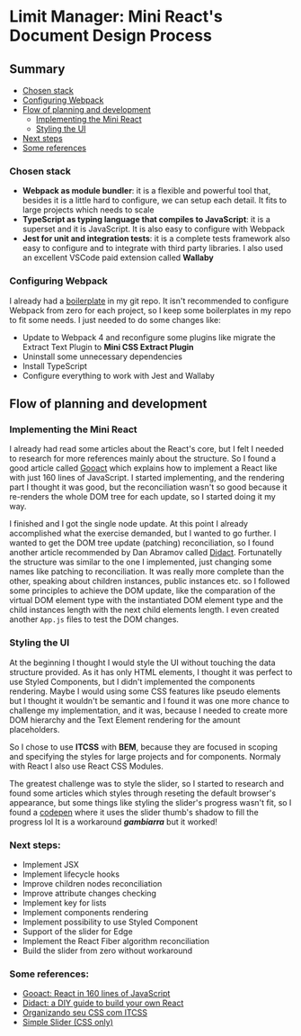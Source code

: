 # Limit Manager: Mini React's Document Design Process

## Summary

* [Chosen stack](#chosen-stack)
* [Configuring Webpack](#configuring-webpack)
* [Flow of planning and development](#flow-of-planning-and-development)
  * [Implementing the Mini React](#implementing-the-mini-react)
  * [Styling the UI](#styling-the-ui)
* [Next steps](#next-steps)
* [Some references](#some-references)

### Chosen stack

- **Webpack as module bundler**: it is a flexible and powerful tool that, besides it is a little hard to configure, we can setup each detail. It fits to large projects which needs to scale
- **TypeScript as typing language that compiles to JavaScript**: it is a superset and it is JavaScript. It is also easy to configure with Webpack
- **Jest for unit and integration tests**: it is a complete tests framework also easy to configure and to integrate with third party libraries. I also used an excellent VSCode paid extension called **Wallaby**

### Configuring Webpack

I already had a [boilerplate](https://github.com/rafaelmaruta/webpack-react-redux-sass-css-modules-jest-storybook-flow) in my git repo. It isn't recommended to configure Webpack from zero for each project, so I keep some boilerplates in my repo to fit some needs. I just needed to do some changes like:

- Update to Webpack 4 and reconfigure some plugins like migrate the Extract Text Plugin to **Mini CSS Extract Plugin**
- Uninstall some unnecessary dependencies
- Install TypeScript
- Configure everything to work with Jest and Wallaby

## Flow of planning and development

### Implementing the Mini React

I already had read some articles about the React's core, but I felt I needed to research for more references mainly about the structure. So I found a good article called [Gooact](https://medium.com/@sweetpalma/gooact-react-in-160-lines-of-javascript-44e0742ad60f) which explains how to implement a React like with just 160 lines of JavaScript. I started implementing, and the rendering part I thought it was good, but the reconciliation wasn't so good because it re-renders the whole DOM tree for each update, so I started doing it my way.

I finished and I got the single node update. At this point I already accomplished what the exercise demanded, but I wanted to go further. I wanted to get the DOM tree update (patching) reconciliation, so I found another article recommended by Dan Abramov called [Didact](https://github.com/hexacta/didact). Fortunatelly the structure was similar to the one I implemented, just changing some names like patching to reconciliation. It was really more complete than the other, speaking about children instances, public instances etc. so I followed some principles to achieve the DOM update, like the comparation of the virtual DOM element type with the instantiated DOM element type and the child instances length with the next child elements length. I even created another `App.js` files to test the DOM changes.

### Styling the UI

At the beginning I thought I would style the UI without touching the data structure provided. As it has only HTML elements, I thought it was perfect to use Styled Components, but I didn't implemented the components rendering. Maybe I would using some CSS features like pseudo elements but I thought it wouldn't be semantic and I found it was one more chance to challenge my implementation, and it was, because I needed to create more DOM hierarchy and the Text Element rendering for the amount placeholders.

So I chose to use **ITCSS** with **BEM**, because they are focused in scoping and specifying the styles for large projects and for components. Normaly with React I also use React CSS Modules.

The greatest challenge was to style the slider, so I started to research and found some articles which styles through reseting the default browser's appearance, but some things like styling the slider's progress wasn't fit, so I found a [codepen](https://codepen.io/nlfonseca/pen/MwbovQ) where it uses the slider thumb's shadow to fill the progress lol It is a workaround ***gambiarra*** but it worked!

### Next steps:

- Implement JSX
- Implement lifecycle hooks
- Improve children nodes reconciliation
- Improve attribute changes checking
- Implement key for lists
- Implement components rendering
- Implement possibility to use Styled Component
- Support of the slider for Edge
- Implement the React Fiber algorithm reconciliation
- Build the slider from zero without workaround

### Some references:

- [Gooact: React in 160 lines of JavaScript](https://medium.com/@sweetpalma/gooact-react-in-160-lines-of-javascript-44e0742ad60f)
- [Didact: a DIY guide to build your own React](https://github.com/hexacta/didact)
- [Organizando seu CSS com ITCSS](https://willianjusten.com.br/organizando-seu-css-com-itcss/)
- [Simple Slider (CSS only)](https://codepen.io/nlfonseca/pen/MwbovQ)